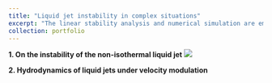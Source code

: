 ```yaml
---
title: "Liquid jet instability in complex situations"
excerpt: "The linear stability analysis and numerical simulation are employed to investigate the effect of thermal field on the jet instability. <br/><img src='/images/2022-1.png'>"
collection: portfolio
---
```


__1. On the instability of the non-isothermal liquid jet__
<img src='/images/2023AMI-2.png'>

__2. Hydrodynamics of liquid jets under velocity modulation__
